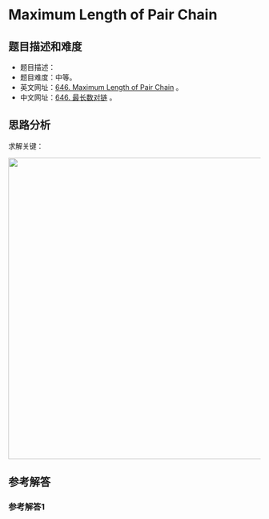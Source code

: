 # Maximum Length of Pair Chain

## 题目描述和难度
+ 题目描述：
+ 题目难度：中等。
+ 英文网址：[646. Maximum Length of Pair Chain](https://leetcode.com/problems/maximum-length-of-pair-chain/description/)  。
+ 中文网址：[646. 最长数对链](https://leetcode-cn.com/problems/maximum-length-of-pair-chain/description/)  。
## 思路分析
求解关键：

<img src="https://liweiwei1419.github.io/images/leetcode-solution/" width="600">

## 参考解答
### 参考解答1

```java

```
